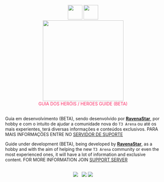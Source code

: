 <p align="center">
  <img style="margin: -16px;
    margin-top: 24px;
    margin-left: auto;
    margin-right: auto;
    width: 47px;" src="https://tts-ravena.pages.dev/guide/language/br.png">
  <img style="margin: -16px;
    margin-top: 24px;
    margin-left: auto;
    margin-right: auto;
    width: 47px;" src="https://tts-ravena.pages.dev/guide/language/en.png">
<br>
<img src="https://tts-ravena.pages.dev/img/t3icon-2.png" style="width: 261px;">
<br>
<span  style="color: #fb2c65;"> GUIA DOS HERÓIS / HEROES GUIDE (BETA) </span>
</br></br>
</p>


Guia em desenvolvimento (BETA), sendo desenvolvido por **[RavenaStar](https://github.com/ravenastar-js)**, por hobby e com o intuito de ajudar a comunidade nova do `T3 Arena` ou até os mais experientes, terá diversas informações e conteúdos exclusivos. PARA MAIS INFORMAÇÕES ENTRE NO [SERVIDOR DE SUPORTE](https://discord.gg/wBZvfE9Wjk)

Guide under development (BETA), being developed by **[RavenaStar](https://github.com/ravenastar-js)**, as a hobby and with the aim of helping the new `T3 Arena` community or even the most experienced ones, it will have a lot of information and exclusive content. FOR MORE INFORMATION JOIN [SUPPORT SERVER](https://discord.gg/wBZvfE9Wjk)
  <br>  <br>
<p align="center">
<a href="https://github.com/ravenastar-js/T3-Arena" id="img-1"><img src="https://img.shields.io/badge/-GITHUB-d61d4e?style=flat-square&labelColor=fb2c65&logo=github&logoColor=ffffff&link=https://github.com/ravenastar-js/T3-Arena"/></a>ﾠ<a href="https://discord.gg/wBZvfE9Wjk" id="img-2"><img src="https://img.shields.io/badge/-DISCORD-d61d4e?style=flat-square&labelColor=fb2c65&logo=discord&logoColor=ffffff&link=https://t3arena.xd.com"/></a> <a href="https://t3arena.xd.com" id="img-3"><img src="https://img.shields.io/badge/-T3 ARENA-d61d4e?style=flat-square&labelColor=fb2c65&logo=google-chrome&logoColor=ffffff&link=https://t3arena.xd.com"/></a>
</p>
